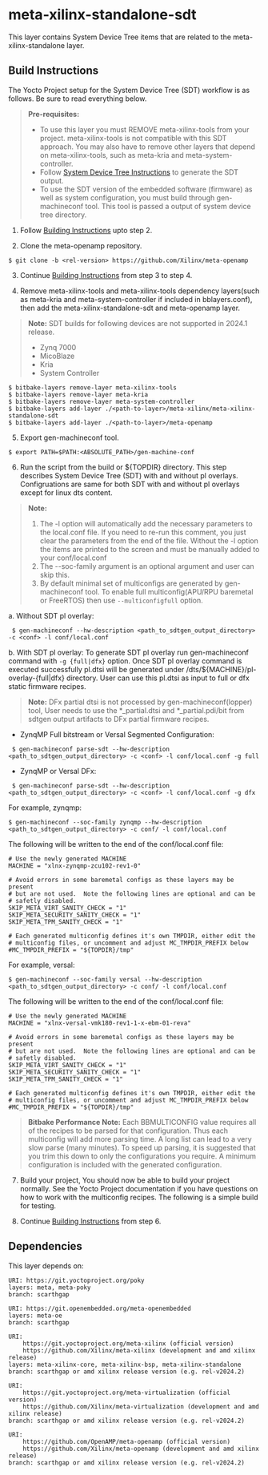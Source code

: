# meta-xilinx-standalone-sdt

This layer contains System Device Tree items that are related to the
meta-xilinx-standalone layer.

## Build Instructions

The Yocto Project setup for the System Device Tree (SDT) workflow is as follows.
Be sure to read everything below.

> **Pre-requisites:**
> * To use this layer you must REMOVE meta-xilinx-tools from your project.
meta-xilinx-tools is not compatible with this SDT approach. You may
also have to remove other layers that depend on meta-xilinx-tools, such as
meta-kria and meta-system-controller.
> * Follow [System Device Tree Instructions](https://github.com/Xilinx/system-device-tree-xlnx/blob/master/README.md)
>   to generate the SDT output.
> * To use the SDT version of the embedded software (firmware) as well
as system configuration, you must build through gen-machineconf tool. This tool
is passed a output of system device tree directory.

1. Follow [Building Instructions](../README.building.md) upto step 2.

2. Clone the meta-openamp repository.

```
$ git clone -b <rel-version> https://github.com/Xilinx/meta-openamp
```
3. Continue [Building Instructions](https://github.com/Xilinx/meta-xilinx/blob/master/README.building.md)
   from step 3 to step 4.

4. Remove meta-xilinx-tools and meta-xilinx-tools dependency layers(such as
   meta-kria and meta-system-controller if included in bblayers.conf), then add
   the meta-xilinx-standalone-sdt and meta-openamp layer.

> **Note:** SDT builds for following devices are not supported in 2024.1 release.
> * Zynq 7000
> * MicoBlaze
> * Kria
> * System Controller

```
$ bitbake-layers remove-layer meta-xilinx-tools
$ bitbake-layers remove-layer meta-kria
$ bitbake-layers remove-layer meta-system-controller
$ bitbake-layers add-layer ./<path-to-layer>/meta-xilinx/meta-xilinx-standalone-sdt
$ bitbake-layers add-layer ./<path-to-layer>/meta-openamp
```

5. Export gen-machineconf tool.
```
$ export PATH=$PATH:<ABSOLUTE_PATH>/gen-machine-conf
```

6. Run the script from the build or ${TOPDIR} directory. This step describes
   System Device Tree (SDT) with and without pl overlays. Configruations are same
   for both SDT with and without pl overlays except for linux dts content.

> **Note:**
> 1. The -l option will automatically add the necessary parameters to the
   local.conf file.  If you need to re-run this comment, you just clear the
   parameters from the end of the file.  Without the -l option the items are
   printed to the screen and must be manually added to your conf/local.conf
> 2. The --soc-family argument is an optional argument and user can skip this.
> 3. By default minimal set of multiconfigs are generated by gen-machineconf tool.
>    To enable full multiconfig(APU/RPU baremetal or FreeRTOS) then use
>    `--multiconfigfull` option.

   a. Without SDT pl overlay:
```
 $ gen-machineconf --hw-description <path_to_sdtgen_output_directory> -c <conf> -l conf/local.conf
```

   b. With SDT pl overlay:
      To generate SDT pl overlay run gen-machineconf command with
      `-g {full|dfx}` option. Once SDT pl overlay command is executed successfully
      pl.dtsi will be generated under <conf>/dts/${MACHINE}/pl-overlay-{full|dfx}
      directory. User can use this pl.dtsi as input to full or dfx static firmware
      recipes.

> **Note:** DFx partial dtsi is not processed by gen-machineconf(lopper) tool, User
>          needs to use the *_partial.dtsi and *_partial.pdi/bit from sdtgen output
>          artifacts to DFx partial firmware recipes.

   * ZynqMP Full bitstream or Versal Segmented Configuration:
```
 $ gen-machineconf parse-sdt --hw-description <path_to_sdtgen_output_directory> -c <conf> -l conf/local.conf -g full
```

   * ZynqMP or Versal DFx:
```
 $ gen-machineconf parse-sdt --hw-description <path_to_sdtgen_output_directory> -c <conf> -l conf/local.conf -g dfx
```

For example, zynqmp:
```
$ gen-machineconf --soc-family zynqmp --hw-description <path_to_sdtgen_output_directory> -c conf/ -l conf/local.conf
```
The following will be written to the end of the conf/local.conf file:

```
# Use the newly generated MACHINE
MACHINE = "xlnx-zynqmp-zcu102-rev1-0"

# Avoid errors in some baremetal configs as these layers may be present
# but are not used.  Note the following lines are optional and can be
# safetly disabled.
SKIP_META_VIRT_SANITY_CHECK = "1"
SKIP_META_SECURITY_SANITY_CHECK = "1"
SKIP_META_TPM_SANITY_CHECK = "1"

# Each generated multiconfig defines it's own TMPDIR, either edit the
# multiconfig files, or uncomment and adjust MC_TMPDIR_PREFIX below
#MC_TMPDIR_PREFIX = "${TOPDIR}/tmp"
```

For example, versal:
```
$ gen-machineconf --soc-family versal --hw-description <path_to_sdtgen_output_directory> -c conf/ -l conf/local.conf
```

The following will be written to the end of the conf/local.conf file:

```
# Use the newly generated MACHINE
MACHINE = "xlnx-versal-vmk180-rev1-1-x-ebm-01-reva"

# Avoid errors in some baremetal configs as these layers may be present
# but are not used.  Note the following lines are optional and can be
# safetly disabled.
SKIP_META_VIRT_SANITY_CHECK = "1"
SKIP_META_SECURITY_SANITY_CHECK = "1"
SKIP_META_TPM_SANITY_CHECK = "1"

# Each generated multiconfig defines it's own TMPDIR, either edit the
# multiconfig files, or uncomment and adjust MC_TMPDIR_PREFIX below
#MC_TMPDIR_PREFIX = "${TOPDIR}/tmp"
```
> **Bitbake Performance Note:**
Each BBMULTICONFIG value requires all of the recipes to be parsed for that
configuration.  Thus each multiconfig will add more parsing time.  A long list
can lead to a very slow parse (many minutes).  To speed up parsing, it is
suggested that you trim this down to only the configurations you require.
A minimum configuration is included with the generated configuration.


7. Build your project, You should now be able to build your project normally.
   See the Yocto Project documentation if you have questions on how to work with
   the multiconfig recipes. The following is a simple build for testing.

8. Continue [Building Instructions](https://github.com/Xilinx/meta-xilinx/blob/master/README.building.md)
   from step 6.

## Dependencies

This layer depends on:

	URI: https://git.yoctoproject.org/poky
	layers: meta, meta-poky
	branch: scarthgap

	URI: https://git.openembedded.org/meta-openembedded
	layers: meta-oe
	branch: scarthgap

	URI:
        https://git.yoctoproject.org/meta-xilinx (official version)
        https://github.com/Xilinx/meta-xilinx (development and amd xilinx release)
	layers: meta-xilinx-core, meta-xilinx-bsp, meta-xilinx-standalone
	branch: scarthgap or amd xilinx release version (e.g. rel-v2024.2)

	URI:
        https://git.yoctoproject.org/meta-virtualization (official version)
        https://github.com/Xilinx/meta-virtualization (development and amd xilinx release)
	branch: scarthgap or amd xilinx release version (e.g. rel-v2024.2)

	URI:
        https://github.com/OpenAMP/meta-openamp (official version)
        https://github.com/Xilinx/meta-openamp (development and amd xilinx release)
	branch: scarthgap or amd xilinx release version (e.g. rel-v2024.2)
